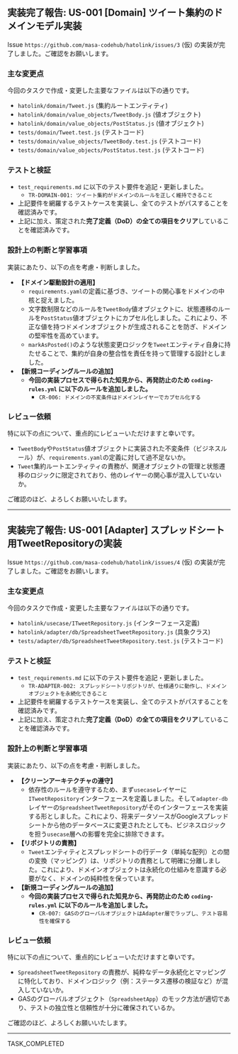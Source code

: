 ## 実装完了報告: US-001 [Domain] ツイート集約のドメインモデル実装

Issue `https://github.com/masa-codehub/hatolink/issues/3` (仮) の実装が完了しました。ご確認をお願いします。

### 主な変更点

今回のタスクで作成・変更した主要なファイルは以下の通りです。

-   `hatolink/domain/Tweet.js` (集約ルートエンティティ)
-   `hatolink/domain/value_objects/TweetBody.js` (値オブジェクト)
-   `hatolink/domain/value_objects/PostStatus.js` (値オブジェクト)
-   `tests/domain/Tweet.test.js` (テストコード)
-   `tests/domain/value_objects/TweetBody.test.js` (テストコード)
-   `tests/domain/value_objects/PostStatus.test.js` (テストコード)

### テストと検証

-   `test_requirements.md` に以下のテスト要件を追記・更新しました。
    -   `TR-DOMAIN-001: ツイート集約がドメインのルールを正しく維持できること`
-   上記要件を網羅するテストケースを実装し、全てのテストがパスすることを確認済みです。
-   上記に加え、策定された**完了定義（DoD）の全ての項目をクリア**していることを確認済みです。

### 設計上の判断と学習事項

実装にあたり、以下の点を考慮・判断しました。

-   **【ドメイン駆動設計の適用】**
    -   `requirements.yaml`の定義に基づき、ツイートの関心事をドメインの中核と捉えました。
    -   文字数制限などのルールを`TweetBody`値オブジェクトに、状態遷移のルールを`PostStatus`値オブジェクトにカプセル化しました。これにより、不正な値を持つドメインオブジェクトが生成されることを防ぎ、ドメインの堅牢性を高めています。
    -   `markAsPosted()`のような状態変更ロジックを`Tweet`エンティティ自身に持たせることで、集約が自身の整合性を責任を持って管理する設計としました。
-   **【新規コーディングルールの追加】**
    -   **今回の実装プロセスで得られた知見から、再発防止のため `coding-rules.yml` に以下のルールを追加しました。**
        -   `CR-006: ドメインの不変条件はドメインレイヤーでカプセル化する`

### レビュー依頼

特に以下の点について、重点的にレビューいただけますと幸いです。

-   `TweetBody`や`PostStatus`値オブジェクトに実装された不変条件（ビジネスルール）が、`requirements.yaml`の定義に対して過不足ないか。
-   `Tweet`集約ルートエンティティの責務が、関連オブジェクトの管理と状態遷移のロジックに限定されており、他のレイヤーの関心事が混入していないか。

ご確認のほど、よろしくお願いいたします。

---

## 実装完了報告: US-001 [Adapter] スプレッドシート用TweetRepositoryの実装

Issue `https://github.com/masa-codehub/hatolink/issues/4` (仮) の実装が完了しました。ご確認をお願いします。

### 主な変更点

今回のタスクで作成・変更した主要なファイルは以下の通りです。

- `hatolink/usecase/ITweetRepository.js` (インターフェース定義)
- `hatolink/adapter/db/SpreadsheetTweetRepository.js` (具象クラス)
- `tests/adapter/db/SpreadsheetTweetRepository.test.js` (テストコード)

### テストと検証

- `test_requirements.md` に以下のテスト要件を追記・更新しました。
    - `TR-ADAPTER-002: スプレッドシートリポジトリが、仕様通りに動作し、ドメインオブジェクトを永続化できること`
- 上記要件を網羅するテストケースを実装し、全てのテストがパスすることを確認済みです。
- 上記に加え、策定された**完了定義（DoD）の全ての項目をクリア**していることを確認済みです。

### 設計上の判断と学習事項

実装にあたり、以下の点を考慮・判断しました。

- **【クリーンアーキテクチャの遵守】**
    - 依存性のルールを遵守するため、まず`usecase`レイヤーに`ITweetRepository`インターフェースを定義しました。そして`adapter-db`レイヤーの`SpreadsheetTweetRepository`がそのインターフェースを実装する形としました。これにより、将来データソースがGoogleスプレッドシートから他のデータベースに変更されたとしても、ビジネスロジックを担う`usecase`層への影響を完全に排除できます。
- **【リポジトリの責務】**
    - `Tweet`エンティティとスプレッドシートの行データ（単純な配列）との間の変換（マッピング）は、リポジトリの責務として明確に分離しました。これにより、ドメインオブジェクトは永続化の仕組みを意識する必要がなく、ドメインの純粋性を保っています。
- **【新規コーディングルールの追加】**
    - **今回の実装プロセスで得られた知見から、再発防止のため `coding-rules.yml` に以下のルールを追加しました。**
        - `CR-007: GASのグローバルオブジェクトはAdapter層でラップし、テスト容易性を確保する`

### レビュー依頼

特に以下の点について、重点的にレビューいただけますと幸いです。

-   `SpreadsheetTweetRepository` の責務が、純粋なデータ永続化とマッピングに特化しており、ドメインロジック（例：ステータス遷移の検証など）が混入していないか。
-   GASのグローバルオブジェクト（`SpreadsheetApp`）のモック方法が適切であり、テストの独立性と信頼性が十分に確保されているか。

ご確認のほど、よろしくお願いいたします。

---
TASK_COMPLETED
